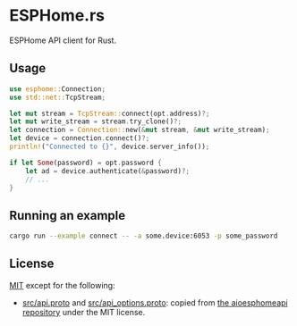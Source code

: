 # ESPHome.rs

ESPHome API client for Rust.

## Usage

````rust
use esphome::Connection;
use std::net::TcpStream;

let mut stream = TcpStream::connect(opt.address)?;
let mut write_stream = stream.try_clone()?;
let connection = Connection::new(&mut stream, &mut write_stream);
let device = connection.connect()?;
println!("Connected to {}", device.server_info());

if let Some(password) = opt.password {
	let ad = device.authenticate(&password)?;
	// ...
}
````

## Running an example

````sh
cargo run --example connect -- -a some.device:6053 -p some_password
````

## License

[MIT](./LICENSE.txt) except for the following:

* [src/api.proto](./src/api.proto) and [src/api_options.proto](./src/api_options.proto): copied from
 [the aioesphomeapi repository](https://github.com/esphome/aioesphomeapi/tree/main/aioesphomeapi) under the MIT license.

